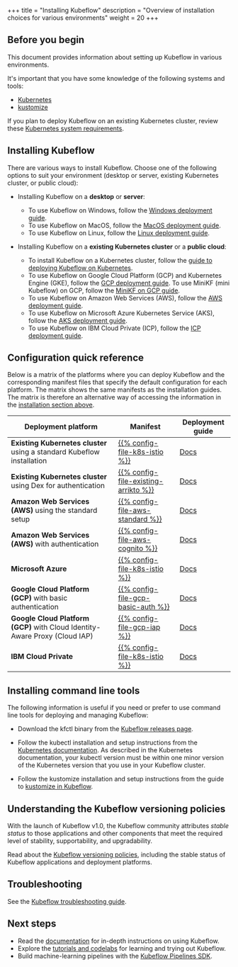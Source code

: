 +++
title = "Installing Kubeflow"
description = "Overview of installation choices for various environments"
weight = 20
+++

## Before you begin

This document provides information about setting up Kubeflow in various environments.

It's important that you have some knowledge of the following systems and tools:

* [Kubernetes](https://kubernetes.io/docs/tutorials/kubernetes-basics/)
* [kustomize](https://kustomize.io/)

If you plan to deploy Kubeflow on an existing Kubernetes cluster, review these
[Kubernetes system requirements](/docs/started/k8s/overview#minimum-system-requirements).

<a id="installation-guides"></a>
## Installing Kubeflow

There are various ways to install Kubeflow. Choose one of the following options
to suit your environment (desktop or server, existing Kubernetes cluster, or public cloud):

* Installing Kubeflow on a **desktop** or **server**:

  * To use Kubeflow on Windows,
  follow the [Windows deployment guide](/docs/started/workstation/getting-started-windows/).
  * To use Kubeflow on MacOS,
  follow the [MacOS deployment guide](/docs/started/workstation/getting-started-macos/).
  * To use Kubeflow on Linux,
  follow the [Linux deployment guide](/docs/started/workstation/getting-started-linux/).

* Installing Kubeflow on a **existing Kubernetes cluster** or a **public cloud**:

  * To install Kubeflow on a Kubernetes cluster, follow the
  [guide to deploying Kubeflow on Kubernetes](/docs/started/k8s/overview/).
  * To use Kubeflow on Google Cloud Platform (GCP) and Kubernetes Engine (GKE),
  follow the [GCP deployment guide](/docs/gke/deploy/). To use MiniKF (mini
  Kubeflow) on GCP, follow the [MiniKF on GCP guide](/docs/started/workstation/minikf-gcp/).
  * To use Kubeflow on Amazon Web Services (AWS),
  follow the [AWS deployment guide](/docs/aws/deploy/).
  * To use Kubeflow on Microsoft Azure Kubernetes Service (AKS),
  follow the [AKS deployment guide](/docs/azure/deploy/).
  * To use Kubeflow on IBM Cloud Private (ICP),
	follow the [ICP deployment guide](/docs/started/cloud/getting-started-icp/).

## Configuration quick reference

Below is a matrix of the platforms where you can deploy Kubeflow and the 
corresponding manifest files that specify the default configuration for each
platform. The matrix shows the same manifests as the installation guides.
The matrix is therefore an alternative way of accessing the information in the
[installation section above](#installation-guides).

<div class="table-responsive">
  <table class="table table-bordered">
    <thead class="thead-light">
      <tr>
        <th>Deployment platform</th>
        <th>Manifest</th>
        <th>Deployment guide</th>
      </tr>
    </thead>
    <tbody>
      <tr>
        <td><b>Existing Kubernetes cluster</b> using a standard Kubeflow 
          installation</td>
        <td><a href="{{% config-uri-k8s-istio %}}">{{% config-file-k8s-istio %}}</a> 
        </td>
        <td><a href="/docs/started/k8s/kfctl-k8s-istio/">Docs</a></td>
      </tr>
      <tr>
        <td><b>Existing Kubernetes cluster</b> using Dex for authentication</td>
        <td><a href="{{% config-uri-existing-arrikto %}}">{{% config-file-existing-arrikto %}}</a> 
        </td>
        <td><a href="/docs/started/k8s/kfctl-existing-arrikto/">Docs</a></td>
      </tr>
      <tr>
        <td><b>Amazon Web Services (AWS)</b> using the standard setup</td>
        <td><a href="{{% config-uri-aws-standard %}}">{{% config-file-aws-standard %}}</a> 
        </td>
        <td><a href="/docs/aws/deploy/install-kubeflow/">Docs</a></td>
      </tr>
      <tr>
        <td><b>Amazon Web Services (AWS)</b> with authentication</td>
        <td><a href="{{% config-uri-aws-cognito %}}">{{% config-file-aws-cognito %}}</a> 
        </td>
        <td><a href="/docs/aws/deploy/install-kubeflow/">Docs</a></td>
      </tr>
      <tr>
        <td><b>Microsoft Azure</b></td>
        <td><a href="{{% config-uri-k8s-istio %}}">{{% config-file-k8s-istio %}}</a>  
        </td>
        <td><a href="/docs/azure/deploy/install-kubeflow/">Docs</a></td>
      </tr>
      <tr>
        <td><b>Google Cloud Platform (GCP)</b> with basic authentication</td>
        <td><a href="{{% config-uri-gcp-basic-auth %}}">{{% config-file-gcp-basic-auth %}}</a>  
        </td>
        <td><a href="/docs/gke/deploy/">Docs</a></td>
      </tr>
      <tr>
        <td><b>Google Cloud Platform (GCP)</b> with Cloud Identity-Aware Proxy 
          (Cloud IAP)</td>
        <td><a href="{{% config-uri-gcp-iap %}}">{{% config-file-gcp-iap %}}</a>  
        </td>
        <td><a href="/docs/gke/deploy/">Docs</a></td>
      </tr>
      <tr>
        <td><b>IBM Cloud Private</b></td>
        <td><a href="{{% config-uri-k8s-istio %}}">{{% config-file-k8s-istio %}}</a>  
        </td>
        <td><a href="/docs/started/cloud/getting-started-icp/">Docs</a></td>
      </tr>
    </tbody>
  </table>
</div>

## Installing command line tools

The following information is useful if you need or prefer to use command line
tools for deploying and managing Kubeflow:

* Download the kfctl binary from the
  [Kubeflow releases page](https://github.com/kubeflow/kfctl/releases/).

* Follow the kubectl installation and setup instructions from the [Kubernetes
  documentation](https://kubernetes.io/docs/tasks/tools/install-kubectl/).
  As described in the Kubernetes documentation, your kubectl
  version must be within one minor version of the Kubernetes version that you
  use in your Kubeflow cluster.

* Follow the kustomize installation and setup instructions from the guide to
  [kustomize in Kubeflow](/docs/other-guides/kustomize/).

## Understanding the Kubeflow versioning policies

With the launch of Kubeflow v1.0, the Kubeflow community attributes 
*stable status* to those applications and other components that 
meet the required level of stability, supportability, and upgradability.

Read about the 
[Kubeflow versioning policies](/docs/reference/version-policy/),
including the stable status of Kubeflow applications and deployment 
platforms.

## Troubleshooting

See the [Kubeflow troubleshooting guide](/docs/other-guides/troubleshooting/).

## Next steps

* Read the [documentation](/docs/) for in-depth instructions on using Kubeflow.
* Explore the [tutorials and
  codelabs](/docs/examples/codelabs-tutorials/) for learning and trying out Kubeflow.
* Build machine-learning pipelines with the [Kubeflow Pipelines
  SDK](/docs/pipelines/sdk/sdk-overview/).
